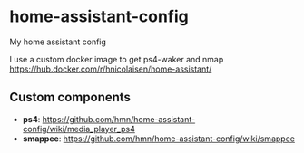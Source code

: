 # home-assistant-config

My home assistant config

I use a custom docker image to get ps4-waker and nmap https://hub.docker.com/r/hnicolaisen/home-assistant/

## Custom components
- **ps4**: https://github.com/hmn/home-assistant-config/wiki/media_player_ps4
- **smappee**: https://github.com/hmn/home-assistant-config/wiki/smappee